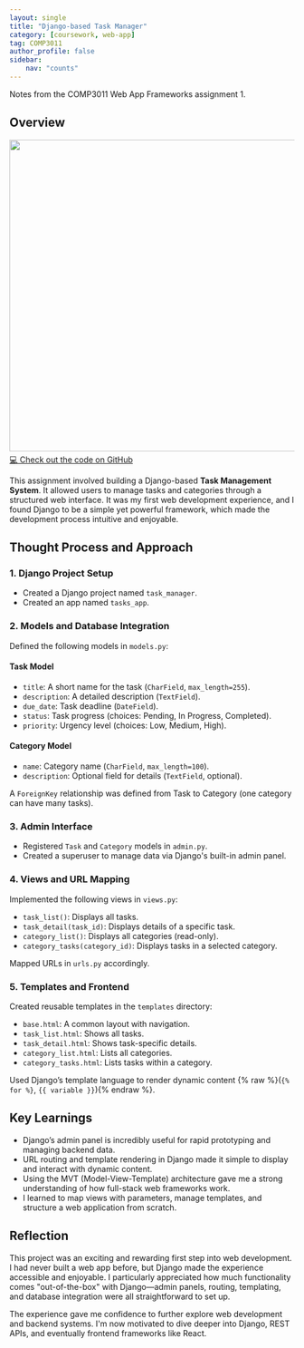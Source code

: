 ```yaml
---
layout: single
title: "Django-based Task Manager"
category: [coursework, web-app]
tag: COMP3011
author_profile: false
sidebar:
    nav: "counts"
---
```


Notes from the COMP3011 Web App Frameworks assignment 1.

## Overview

<div style="text-align: left; margin-bottom: 5px;">
  <img src="{{site.url}}/images/2025-03-16-WAF/01_django.png" style="width: 550px;" />
</div>

<div> <a href="https://github.com/Dae-Y/django-task-manager">💻 Check out the code on GitHub</a> </div>

This assignment involved building a Django-based **Task Management System**. It allowed users to manage tasks and categories through a structured web interface. It was my first web development experience, and I found Django to be a simple yet powerful framework, which made the development process intuitive and enjoyable.


## Thought Process and Approach

### 1. Django Project Setup
- Created a Django project named `task_manager`.
- Created an app named `tasks_app`.

### 2. Models and Database Integration
Defined the following models in `models.py`:

#### Task Model
- `title`: A short name for the task (`CharField`, `max_length=255`).
- `description`: A detailed description (`TextField`).
- `due_date`: Task deadline (`DateField`).
- `status`: Task progress (choices: Pending, In Progress, Completed).
- `priority`: Urgency level (choices: Low, Medium, High).

#### Category Model
- `name`: Category name (`CharField`, `max_length=100`).
- `description`: Optional field for details (`TextField`, optional).

A `ForeignKey` relationship was defined from Task to Category (one category can have many tasks).

### 3. Admin Interface
- Registered `Task` and `Category` models in `admin.py`.
- Created a superuser to manage data via Django's built-in admin panel.

### 4. Views and URL Mapping
Implemented the following views in `views.py`:
- `task_list()`: Displays all tasks.
- `task_detail(task_id)`: Displays details of a specific task.
- `category_list()`: Displays all categories (read-only).
- `category_tasks(category_id)`: Displays tasks in a selected category.

Mapped URLs in `urls.py` accordingly.

### 5. Templates and Frontend
Created reusable templates in the `templates` directory:
- `base.html`: A common layout with navigation.
- `task_list.html`: Shows all tasks.
- `task_detail.html`: Shows task-specific details.
- `category_list.html`: Lists all categories.
- `category_tasks.html`: Lists tasks within a category.

Used Django’s template language to render dynamic content {% raw %}(`{% for %}`, `{{ variable }}`){% endraw %}.


## Key Learnings

- Django’s admin panel is incredibly useful for rapid prototyping and managing backend data.
- URL routing and template rendering in Django made it simple to display and interact with dynamic content.
- Using the MVT (Model-View-Template) architecture gave me a strong understanding of how full-stack web frameworks work.
- I learned to map views with parameters, manage templates, and structure a web application from scratch.


## Reflection

This project was an exciting and rewarding first step into web development. I had never built a web app before, but Django made the experience accessible and enjoyable. I particularly appreciated how much functionality comes "out-of-the-box" with Django—admin panels, routing, templating, and database integration were all straightforward to set up.

The experience gave me confidence to further explore web development and backend systems. I'm now motivated to dive deeper into Django, REST APIs, and eventually frontend frameworks like React.
